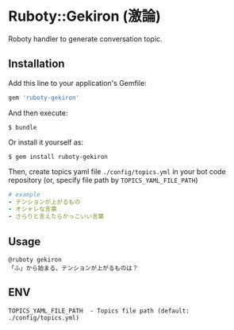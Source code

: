 # Ruboty::Gekiron (激論)

Roboty handler to generate conversation topic.

## Installation

Add this line to your application's Gemfile:

```ruby
gem 'ruboty-gekiron'
```

And then execute:

```
$ bundle
```

Or install it yourself as:

```
$ gem install ruboty-gekiron
```

Then, create topics yaml file `./config/topics.yml` in your bot code repository (or, specify file path by `TOPICS_YAML_FILE_PATH`)

```yaml
# example
- テンションが上がるもの
- オシャレな言葉
- さらりと言えたらかっこいい言葉
```

## Usage

```
@ruboty gekiron
「ふ」から始まる、テンションが上がるものは？
```

## ENV
```
TOPICS_YAML_FILE_PATH  - Topics file path (default: ./config/topics.yml)
```
